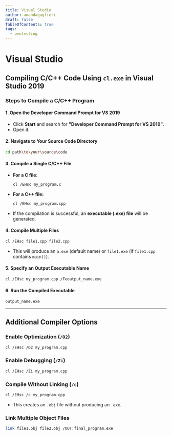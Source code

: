 ```yaml
---
title: Visual Studio
author: amandaguglieri
draft: false
TableOfContents: true
tags:
  - pentesting
---
```

# Visual Studio

## Compiling C/C++ Code Using `cl.exe` in Visual Studio 2019

### **Steps to Compile a C/C++ Program**

#### **1. Open the Developer Command Prompt for VS 2019**
- Click **Start** and search for **"Developer Command Prompt for VS 2019"**.
- Open it.

#### **2. Navigate to Your Source Code Directory**
```sh
cd path\to\your\source\code
```

#### **3. Compile a Single C/C++ File**

- **For a C file:**

  ```sh
  cl /EHsc my_program.c
  ```

- **For a C++ file:**
  ```sh
  cl /EHsc my_program.cpp
  ```
- If the compilation is successful, an **executable (.exe) file** will be generated.

#### **4. Compile Multiple Files**

```sh
cl /EHsc file1.cpp file2.cpp
```
- This will produce an `a.exe` (default name) or `file1.exe` (if `file1.cpp` contains `main()`).

#### **5. Specify an Output Executable Name**

```sh
cl /EHsc my_program.cpp /Feoutput_name.exe
```

#### **6. Run the Compiled Executable**

```sh
output_name.exe
```

---

## **Additional Compiler Options**

### **Enable Optimization (`/O2`)**

```sh
cl /EHsc /O2 my_program.cpp
```

### **Enable Debugging (`/Zi`)**

```sh
cl /EHsc /Zi my_program.cpp
```

### **Compile Without Linking (`/c`)**

```sh
cl /EHsc /c my_program.cpp
```
- This creates an `.obj` file without producing an `.exe`.

### **Link Multiple Object Files**

```sh
link file1.obj file2.obj /OUT:final_program.exe
```


